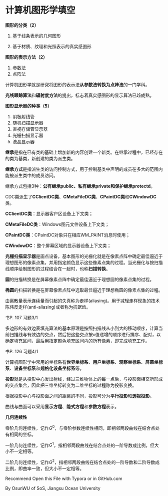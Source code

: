 # 计算机图形学填空

**图形的分类（2）**

1. 基于线条表示的几何图形

2. 基于材质、纹理和光照表示的真实感图形

**图形的表示方法（2）**

1. 参数法
2. 点阵法

计算机图形学就是研究将图形的表示法**从参数法转换为点阵法**的一门学科。

**光线跟踪算法**和**辐射度方法**的提出，标志着真实感图形的显示算法已趋成熟。

**图形显示器的种类（5）**

1. 阴极射线管
2. 随机扫描显示器
3. 直视存储管显示器
4. 光栅扫描显示器
5. 液晶显示器

**继承**是指在已有类的基础上增加新的内容创建一个新类。在继承过程中，已经存在的类为基类，新创建的类为派生类。

**继承方式**是指派生类的访问控制方式，用于控制基类中声明的成员在多大的范围内能被派生类中的成员访问。

继承方式包括3种：**公有继承public、私有继承private和保护继承protectd**。

CDC类派生了**CClientDC类**、**CMetaFileDC类**、**CPaintDC类**和**CWindowDC**类。

**CClientDC类**：显示器客户区设备上下文类；

**CMetaFileDC类**：Windows图元文件设备上下文类；

**CPaintDC类**：CPaintDC对象只在相应WM_PAINT消息时使用；

**CWindowDC**：整个屏幕区域的显示器设备上下文类；

**光栅扫描显示器**是画点设备，基本图形的光栅化就是在像素点阵中确定最佳逼近于理想图形的像素点集，并用指定颜色显示这些像素点集的过程。当光栅化与按扫描线顺序绘制图形的过程结合在一起时，也称**扫描转换**。

**圆**的扫描转换是在屏幕像素点阵中确定最佳逼近于理想圆的像素点集的过程。

**椭圆**的扫描转换是在屏幕像素点阵中选取最佳逼近于理想椭圆的像素点集的过程。

由离散量表示连续量而引起的失真称为走样(aliasing)。用于减轻走样现象的技术陈伟反走样(anti-aliasing)或者称为抗锯齿。

书P. 107 习题3/1

多边形的有效边表填充算法的基本原理是按照扫描线从小到大的移动顺序，计算当前扫描线与有效边的交点，然后把这些交点按x值递增的顺序进行排序、配对，以确定填充区间，最后用指定颜色填充区间内的所有像素，即完成填充工作。

书P. 126 习题4/1

计算机图形学中常用的坐标系有**世界坐标系**、**用户坐标系**、**观察坐标系**、**屏幕坐标系**、**设备坐标系**和**规格化设备坐标系**等。

**投影**就是从投影中心发出射线，经过三维物体上的每一点后，与投影面相交所形成的交点集合，因此把三维坐标转变为二维坐标的过程称为投影变换。

根据投影中心与投影面之间的距离的不同，投影可分为**平行投影**和**透视投影**。

曲线与曲面可以采用**显示方程**、**隐式方程**和**参数方程**表示。

**几何连续性**

零阶几何连续性，记作$G^0$，与零阶参数连续性相同，即相邻两段曲线在结合点处有相同的坐标。

一阶几何连续性，记作$G^1$，指相邻两段曲线在结合点处的一阶导数成比例，但大小不一定相等。

二阶几何连续性，记作$G^2$，指相邻两段曲线在结合点处的一阶导数和二阶导数成比例，即曲率一致，但大小不一定相等。



Recommend Open this File with Typora or in GitHub.com

By OsunWU of SoS, Jiangsu Ocean University





